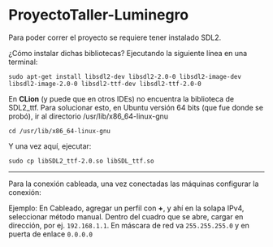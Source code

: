 # ProyectoTaller-Luminegro

Para poder correr el proyecto se requiere tener instalado SDL2. 

¿Cómo instalar dichas bibliotecas? Ejecutando la siguiente línea en una terminal:

`sudo apt-get install libsdl2-dev libsdl2-2.0-0 libsdl2-image-dev libsdl2-image-2.0-0 libsdl2-ttf-dev libsdl2-ttf-2.0-0`

En **CLion** (y puede que en otros IDEs) no encuentra la biblioteca de SDL2_ttf. Para solucionar esto, en Ubuntu versión 64 bits (que fue donde se probó), ir al directorio /usr/lib/x86_64-linux-gnu

`cd /usr/lib/x86_64-linux-gnu`

Y una vez aquí, ejecutar:

`sudo cp libSDL2_ttf-2.0.so libSDL_ttf.so`

---
Para la conexión cableada, una vez conectadas las máquinas configurar la conexión:

Ejemplo:
En Cableado, agregar un perfil con **+**, y ahí en la solapa IPv4, seleccionar método manual.
Dentro del cuadro que se abre, cargar en dirección, por ej. `192.168.1.1`. En máscara de red va `255.255.255.0` y en puerta de enlace `0.0.0.0`   
